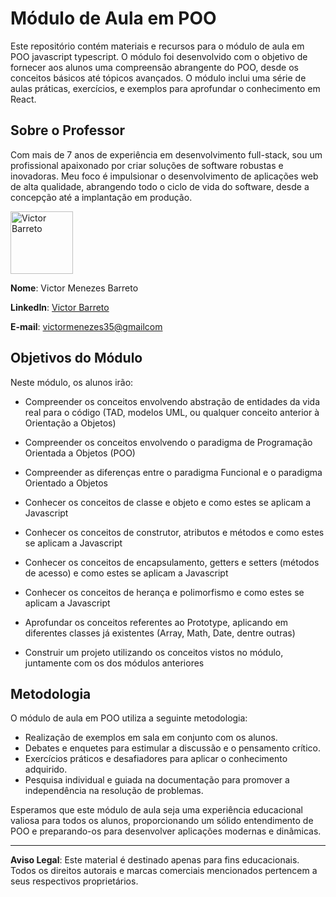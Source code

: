 # Módulo de Aula em POO

Este repositório contém materiais e recursos para o módulo de aula em POO javascript typescript. O módulo foi desenvolvido com o objetivo de fornecer aos alunos uma compreensão abrangente do POO, desde os conceitos básicos até tópicos avançados. O módulo inclui uma série de aulas práticas, exercícios, e exemplos para aprofundar o conhecimento em React.

## Sobre o Professor

Com mais de 7 anos de experiência em desenvolvimento full-stack, sou um profissional apaixonado por criar soluções de software robustas e inovadoras. Meu foco é impulsionar o desenvolvimento de aplicações web de alta qualidade, abrangendo todo o ciclo de vida do software, desde a concepção até a implantação em produção.

<img src="https://res.cloudinary.com/onstrider/image/upload/q_auto:best,h_336/v1698084034/profile-pictures/ee62a0f2-f69c-4a56-a0c5-071ca8bbba66.jpg" alt="Victor Barreto" width="100"/>
<br />

**Nome**: Victor Menezes Barreto

**LinkedIn**: [Victor Barreto](https://www.linkedin.com/in/victormenezes35/)

**E-mail**: [victormenezes35@gmailcom](mailto:victormenezes35@gmail.com)

## Objetivos do Módulo

Neste módulo, os alunos irão:

- Compreender os conceitos envolvendo abstração de entidades da vida real para o código (TAD, modelos UML, ou qualquer conceito anterior à Orientação a Objetos)

- Compreender os conceitos envolvendo o paradigma de Programação Orientada a Objetos (POO)

- Compreender as diferenças entre o paradigma Funcional e o paradigma Orientado a Objetos

- Conhecer os conceitos de classe e objeto e como estes se aplicam a Javascript

- Conhecer os conceitos de construtor, atributos e métodos e como estes se aplicam a Javascript

- Conhecer os conceitos de encapsulamento, getters e setters (métodos de acesso) e como estes se aplicam a Javascript

- Conhecer os conceitos de herança e polimorfismo e como estes se aplicam a Javascript

- Aprofundar os conceitos referentes ao Prototype, aplicando em diferentes classes já existentes (Array, Math, Date, dentre outras)

- Construir um projeto utilizando os conceitos vistos no módulo, juntamente com os dos módulos anteriores

## Metodologia

O módulo de aula em POO utiliza a seguinte metodologia:

- Realização de exemplos em sala em conjunto com os alunos.
- Debates e enquetes para estimular a discussão e o pensamento crítico.
- Exercícios práticos e desafiadores para aplicar o conhecimento adquirido.
- Pesquisa individual e guiada na documentação para promover a independência na resolução de problemas.

Esperamos que este módulo de aula seja uma experiência educacional valiosa para todos os alunos, proporcionando um sólido entendimento de POO e preparando-os para desenvolver aplicações modernas e dinâmicas.

---

**Aviso Legal**: Este material é destinado apenas para fins educacionais. Todos os direitos autorais e marcas comerciais mencionados pertencem a seus respectivos proprietários.